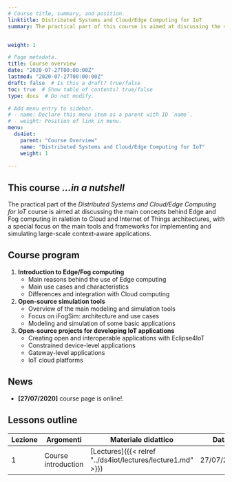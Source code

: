 ```yaml
---
# Course title, summary, and position.
linktitle: Distributed Systems and Cloud/Edge Computing for IoT
summary: The practical part of this course is aimed at discussing the main concepts behind Edge and Fog computing in relation to Cloud and Internet of Things architectures, with a special focus on the main tools and frameworks for implementing and simulating large-scale context-aware applications.


weight: 1

# Page metadata.
title: Course overview
date: "2020-07-27T00:00:00Z"
lastmod: "2020-07-27T00:00:00Z"
draft: false  # Is this a draft? true/false
toc: true  # Show table of contents? true/false
type: docs  # Do not modify.

# Add menu entry to sidebar.
# - name: Declare this menu item as a parent with ID `name`.
# - weight: Position of link in menu.
menu: 
  ds4iot:
    parent: "Course Overview"
    name: "Distributed Systems and Cloud/Edge Computing for IoT"
    weight: 1
  
---
```


## This course *...in a nutshell*

The practical part of the *Distributed Systems and Cloud/Edge Computing for IoT* course is aimed at discussing the main concepts behind Edge and Fog computing in raletion to Cloud and Internet of Things architectures, with a special focus on the main tools and frameworks for implementing and simulating large-scale context-aware applications.


## Course program

1.	**Introduction to Edge/Fog computing**
	-	Main reasons behind the use of Edge computing
	-	Main use cases and characteristics
	-	Differences and integration with Cloud computing
2.	**Open-source simulation tools**
	-	Overview of the main modeling and simulation tools
	-	Focus on iFogSim: architecture and use cases
	-	Modeling and simulation of some basic applications
3.	**Open-source projects for developing IoT applications**
	-	Creating open and interoperable applications with Eclipse4IoT
	-	Constrained device-level applications
	-	Gateway-level applications
	-	IoT cloud platforms


## News
- **[27/07/2020]** course page is online!.



## Lessons outline


| Lezione | Argomenti                                            | Materiale didattico | Data       |
| ------- | ---------------------------------------------------- | ------------------- | ---------- |
| 1       | Course introduction |[Lectures]({{< relref "../ds4iot/lectures/lecture1.md" >}}) |27/07/2020 |

